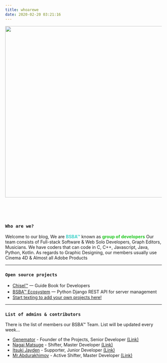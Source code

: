 ```yaml
---
title: whoarewe
date: 2020-02-20 03:21:16
---
```

<img class="hero-image" src="/img/drawcode.svg" style="padding-bottom: 2em;" height="550" width="550/">

<div class="my-links">
  <a class="gradient-text" href="https://github.com/bsba-team" target="_blank" rel="noopener"><span class=" iconfont icon-github"></span></a>
  <a class="gradient-text" href="https://t.me/bsba_group" target="_blank" rel="noopener"><span class=" iconfont icon-qzone"></span></a>
</div>

<style>
  .my-links {display: flex; justify-content: center; align-content: center; margin-top: 30px; width: 100%;}
  .my-links a {display: flex; color: #000; padding: 2px 10px;border-bottom:none !important;}
  .my-links a:after {display: none;}
  .my-links a:hover {backround: #ddd;}
  .my-links a span {font-size: 28px;}
  .hero-image {margin: 0 auto;}

  .dark-obsidian .article .main .content {
    padding: 0 6rem;
  }
  @media screen and (max-width: 1200px) {
    .dark-obsidian .article .main .content {
      padding: 0 0.5rem;
    }
  }
</style>

<h3 id="Who-am-I"><a href="#Who-am-I" class="headerlink" title="Who am I"></a><code>Who are we?</code></h3>

Welcome to our blog, We are <b style="color: #42d2ca">**BSBA™**</b> known as <b style="color: #20C720">**group of developers**</b>
Our team consists of Full-stack Software & Web Solo Developers, Graph Editors, Musicians. 
We have coders that can code in C, C++, Javascript, Java, Python, Kotlin.
As regards to Graphic Designing, our members usually use Cinema 4D & Almost all Adobe Products

<hr>

<h3 id="Projects"><a href="#Projects" class="headerlink" title="Who am I"></a><code>Open source projects</code></h3>

- [Chisel™](https://chisel.uz) 一 Guide Book for Developers
- [BSBA™ Ecosystem](https://github.com/bsba-team/bsba-ecosystem) 一 Python Django REST API for server management
- [Start texting to add your own projects here!](https://t.me/bsba_group)
<hr>

<h3 id="Admins"><a href="#Admins" class="headerlink" title="Who am I"></a><code>List of admins & contributors</code></h3>

There is the list of members our BSBA™ Team. List will be updated every week...

+ [Genemator](/genemator) - Founder of the Projects, Senior Developer [(Link)](/genemator)
+ [Nagai Matsuge](/nagaimatsuge) - Shifter, Master Developer [(Link)](/nagaimatsuge)
+ [Itsuki Jayden](/itsukijayden) - Supporter, Junior Developer [(Link)](/itsukijayden)
+ [Mr.Abdurakhimov](/mrabdurakhimov) - Active Shifter, Master Developer [(Link)](/mrabdurakhimov)